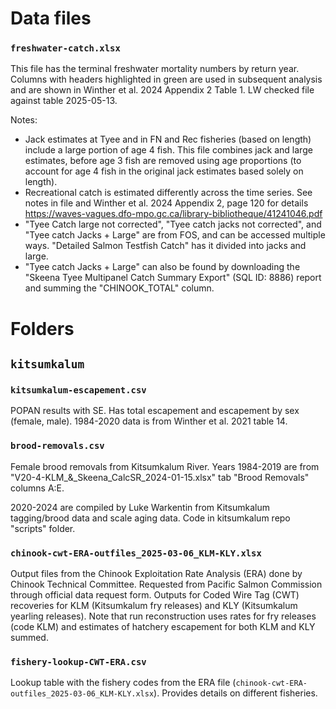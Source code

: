 # Data files


### `freshwater-catch.xlsx` 

This file has the terminal freshwater mortality numbers by return year. Columns with headers highlighted in green are used in subsequent analysis and are shown in Winther et al. 2024 Appendix 2 Table 1. LW checked file against table 2025-05-13.

Notes: 
- Jack estimates at Tyee and in FN and Rec fisheries (based on length) include a large portion of age 4 fish. This file combines jack and large estimates, before age 3 fish are removed using age proportions (to account for age 4 fish in the original jack estimates based solely on length).
- Recreational catch is estimated differently across the time series. See notes in file and Winther et al. 2024 Appendix 2, page 120 for details https://waves-vagues.dfo-mpo.gc.ca/library-bibliotheque/41241046.pdf 
- "Tyee Catch large not corrected",	"Tyee catch jacks not corrected", and	"Tyee catch Jacks + Large" are from FOS, and can be accessed multiple ways. "Detailed Salmon Testfish Catch" has it divided into jacks and large. 
- "Tyee catch Jacks + Large" can also be found by downloading the "Skeena Tyee Multipanel Catch Summary Export" (SQL ID: 8886) report and summing the "CHINOOK_TOTAL" column. 


# Folders 

## `kitsumkalum`

### `kitsumkalum-escapement.csv`

POPAN results with SE. Has total escapement and escapement by sex (female, male). 1984-2020 data is from Winther et al. 2021 table 14. 

### `brood-removals.csv`

Female brood removals from Kitsumkalum River. Years 1984-2019 are from "V20-4-KLM_&_Skeena_CalcSR_2024-01-15.xlsx" tab "Brood Removals" columns A:E. 

2020-2024 are compiled by Luke Warkentin from Kitsumkalum tagging/brood data and scale aging data. Code in kitsumkalum repo "scripts" folder. 

### `chinook-cwt-ERA-outfiles_2025-03-06_KLM-KLY.xlsx`

Output files from the Chinook Exploitation Rate Analysis (ERA) done by Chinook Technical Committee. Requested from Pacific Salmon Commission through official data request form.
Outputs for Coded Wire Tag (CWT) recoveries for KLM (Kitsumkalum fry releases) and KLY (Kitsumkalum yearling releases). Note that run reconstruction uses rates for fry releases (code KLM) and estimates of hatchery escapement for both KLM and KLY summed. 

### `fishery-lookup-CWT-ERA.csv`

Lookup table with the fishery codes from the ERA file (`chinook-cwt-ERA-outfiles_2025-03-06_KLM-KLY.xlsx`). Provides details on different fisheries. 



